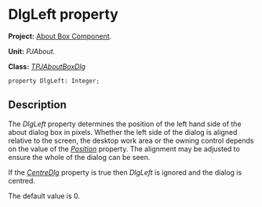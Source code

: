 # DlgLeft property #

**Project:** [About Box Component](AboutBoxComponent.md).

**Unit:** _PJAbout_.

**Class:** _[TPJAboutBoxDlg](TPJAboutBoxDlg.md)_

```
property DlgLeft: Integer;
```

## Description ##

The _DlgLeft_ property determines the position of the left hand side of the about dialog box in pixels. Whether the left side of the dialog is aligned relative to the screen, the desktop work area or the owning control depends on the value of the _[Position](TPJAboutBoxDlgPosition.md)_ property. The alignment may be adjusted to ensure the whole of the dialog can be seen.

If the _[CentreDlg](TPJAboutBoxDlgCentreDlg.md)_ property is true then _DlgLeft_ is ignored and the dialog is centred.

The default value is 0.